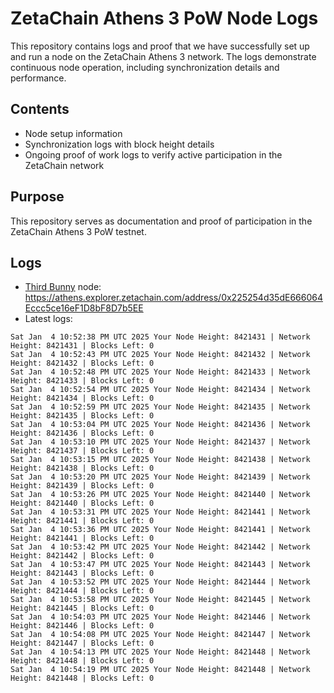 # ZetaChain Athens 3 PoW Node Logs
This repository contains logs and proof that we have successfully set up and run a node on the ZetaChain Athens 3 network. The logs demonstrate continuous node operation, including synchronization details and performance.

## Contents
- Node setup information
- Synchronization logs with block height details
- Ongoing proof of work logs to verify active participation in the ZetaChain network

## Purpose
This repository serves as documentation and proof of participation in the ZetaChain Athens 3 PoW testnet.

## Logs

- [Third Bunny](https://thirdbunny.xyz/) node: https://athens.explorer.zetachain.com/address/0x225254d35dE666064Eccc5ce16eF1D8bF8D7b5EE
- Latest logs:
```
Sat Jan  4 10:52:38 PM UTC 2025 Your Node Height: 8421431 | Network Height: 8421431 | Blocks Left: 0
Sat Jan  4 10:52:43 PM UTC 2025 Your Node Height: 8421432 | Network Height: 8421432 | Blocks Left: 0
Sat Jan  4 10:52:48 PM UTC 2025 Your Node Height: 8421433 | Network Height: 8421433 | Blocks Left: 0
Sat Jan  4 10:52:54 PM UTC 2025 Your Node Height: 8421434 | Network Height: 8421434 | Blocks Left: 0
Sat Jan  4 10:52:59 PM UTC 2025 Your Node Height: 8421435 | Network Height: 8421435 | Blocks Left: 0
Sat Jan  4 10:53:04 PM UTC 2025 Your Node Height: 8421436 | Network Height: 8421436 | Blocks Left: 0
Sat Jan  4 10:53:10 PM UTC 2025 Your Node Height: 8421437 | Network Height: 8421437 | Blocks Left: 0
Sat Jan  4 10:53:15 PM UTC 2025 Your Node Height: 8421438 | Network Height: 8421438 | Blocks Left: 0
Sat Jan  4 10:53:20 PM UTC 2025 Your Node Height: 8421439 | Network Height: 8421439 | Blocks Left: 0
Sat Jan  4 10:53:26 PM UTC 2025 Your Node Height: 8421440 | Network Height: 8421440 | Blocks Left: 0
Sat Jan  4 10:53:31 PM UTC 2025 Your Node Height: 8421441 | Network Height: 8421441 | Blocks Left: 0
Sat Jan  4 10:53:36 PM UTC 2025 Your Node Height: 8421441 | Network Height: 8421441 | Blocks Left: 0
Sat Jan  4 10:53:42 PM UTC 2025 Your Node Height: 8421442 | Network Height: 8421442 | Blocks Left: 0
Sat Jan  4 10:53:47 PM UTC 2025 Your Node Height: 8421443 | Network Height: 8421443 | Blocks Left: 0
Sat Jan  4 10:53:52 PM UTC 2025 Your Node Height: 8421444 | Network Height: 8421444 | Blocks Left: 0
Sat Jan  4 10:53:58 PM UTC 2025 Your Node Height: 8421445 | Network Height: 8421445 | Blocks Left: 0
Sat Jan  4 10:54:03 PM UTC 2025 Your Node Height: 8421446 | Network Height: 8421446 | Blocks Left: 0
Sat Jan  4 10:54:08 PM UTC 2025 Your Node Height: 8421447 | Network Height: 8421447 | Blocks Left: 0
Sat Jan  4 10:54:13 PM UTC 2025 Your Node Height: 8421448 | Network Height: 8421448 | Blocks Left: 0
Sat Jan  4 10:54:19 PM UTC 2025 Your Node Height: 8421448 | Network Height: 8421448 | Blocks Left: 0
```
